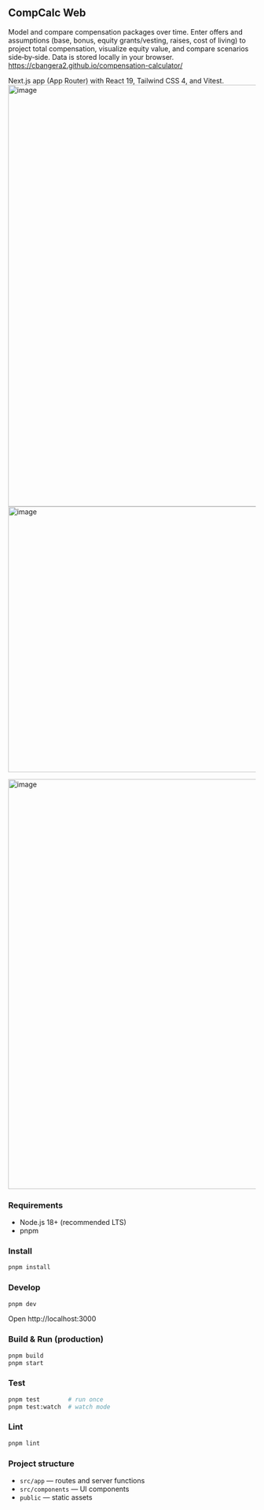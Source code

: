 ## CompCalc Web

Model and compare compensation packages over time. Enter offers and assumptions (base, bonus, equity grants/vesting, raises, cost of living) to project total compensation, visualize equity value, and compare scenarios side‑by‑side. Data is stored locally in your browser. https://cbangera2.github.io/compensation-calculator/

Next.js app (App Router) with React 19, Tailwind CSS 4, and Vitest.
<img width="1496" height="857" alt="image" src="https://github.com/user-attachments/assets/bac86236-1886-40ba-ba79-881e02637a36" />
<img width="1497" height="540" alt="image" src="https://github.com/user-attachments/assets/af6eb278-fa27-4aa2-ba5e-21cfa9595467" />

<img width="1510" height="833" alt="image" src="https://github.com/user-attachments/assets/e7d0bbe9-df74-4b0e-9812-560b2a94c0a2" />

### Requirements
- Node.js 18+ (recommended LTS)
- pnpm

### Install
```bash
pnpm install
```

### Develop
```bash
pnpm dev
```
Open http://localhost:3000

### Build & Run (production)
```bash
pnpm build
pnpm start
```

### Test
```bash
pnpm test        # run once
pnpm test:watch  # watch mode
```

### Lint
```bash
pnpm lint
```

### Project structure
- `src/app` — routes and server functions
- `src/components` — UI components
- `public` — static assets
